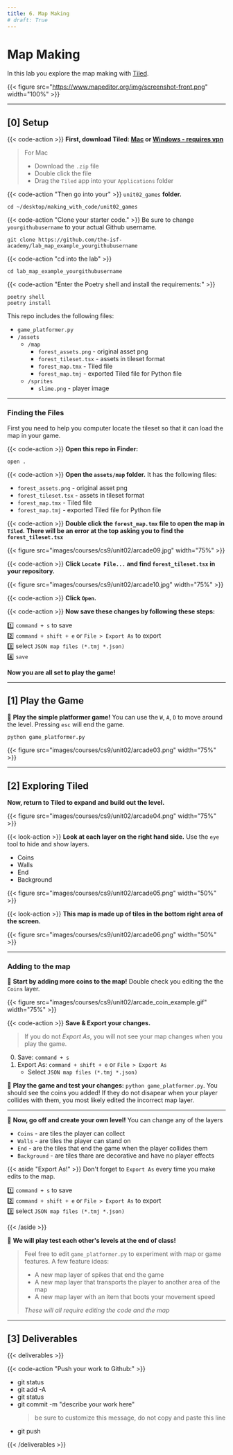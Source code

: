 ```yaml
---
title: 6. Map Making
# draft: True
---
```


# Map Making

In this lab you explore the map making with [Tiled](https://doc.mapeditor.org/en/stable/). 

{{< figure src="https://www.mapeditor.org/img/screenshot-front.png" width="100%" >}}


--- 

## [0] Setup

{{< code-action >}} **First, download Tiled: [Mac](https://drive.google.com/file/d/1UbyM-hp0IEe4ryz03N5qSaWJkhXb7rJs/view?usp=sharing) or [Windows - requires vpn](https://thorbjorn.itch.io/tiled/download/eyJleHBpcmVzIjoxNjg0MTM1MTMyLCJpZCI6Mjg3Njh9.Q%2bpKwG4sifdwcTmqeuAbCdodS%2b0%3d)**

> For Mac
>   - Download the `.zip` file 
>   - Double click the file
>   - Drag the `Tiled` app into your `Applications` folder

{{< code-action "Then go into your" >}} `unit02_games` **folder.**
```shell
cd ~/desktop/making_with_code/unit02_games
```

{{< code-action "Clone your starter code." >}} Be sure to change `yourgithubusername` to your actual Github username.
```shell
git clone https://github.com/the-isf-academy/lab_map_example_yourgithubusername
```

{{< code-action "cd into the lab" >}} 
```shell
cd lab_map_example_yourgithubusername
```

{{< code-action "Enter the Poetry shell and install the requirements:" >}}
```shell
poetry shell
poetry install
```

This repo includes the following files:
- `game_platformer.py`
- `/assets`
    - `/map`
        - `forest_assets.png` - original asset png 
        - `forest_tileset.tsx` - assets in tileset format
        - `forest_map.tmx` - Tiled file
        - `forest_map.tmj` - exported Tiled file for Python file
    - `/sprites`
        - `slime.png` - player image

---

### Finding the Files

First you need to help you computer locate the tileset so that it can load the map in your game. 

{{< code-action >}} **Open this repo in Finder:** 
```shell
open .
```

{{< code-action >}} **Open the `assets/map` folder.** It has the following files:

- `forest_assets.png` - original asset png 
- `forest_tileset.tsx` - assets in tileset format
- `forest_map.tmx` - Tiled file
- `forest_map.tmj` - exported Tiled file for Python file

{{< code-action >}} **Double click the `forest_map.tmx` file to open the map in `Tiled`.**
**There will be an error at the top asking you to find the `forest_tileset.tsx`**

{{< figure src="images/courses/cs9/unit02/arcade09.jpg" width="75%" >}}

{{< code-action >}} **Click `Locate File...` and find `forest_tileset.tsx` in your repository.**    

{{< figure src="images/courses/cs9/unit02/arcade10.jpg" width="75%" >}}

{{< code-action >}} **Click `Open`.** 

{{< code-action >}} **Now save these changes by following these steps:**

1️⃣ `command + s` to save   
2️⃣ `command + shift + e` or `File > Export As` to export   
3️⃣ select `JSON map files (*.tmj *.json)`   
4️⃣ `save`

**Now you are all set to play the game!**

---


## [1] Play the Game
👾 **Play the simple platformer game!** You can use the `W`, `A`, `D` to move around the level. Pressing `esc` will end the game. 

```shell
python game_platformer.py 
```

{{< figure src="images/courses/cs9/unit02/arcade03.png" width="75%" >}}


---


## [2] Exploring Tiled

**Now, return to Tiled to expand and build out the level.**

{{< figure src="images/courses/cs9/unit02/arcade04.png" width="75%" >}}


{{< look-action >}} **Look at each layer on the right hand side.** Use the `eye` tool to hide and show layers.
- Coins
- Walls
- End
- Background

{{< figure src="images/courses/cs9/unit02/arcade05.png" width="50%" >}}

{{< look-action >}} **This map is made up of tiles in the bottom right area of the screen.**

{{< figure src="images/courses/cs9/unit02/arcade06.png" width="50%" >}}

---

### Adding to the map

🎨 **Start by adding more coins to the map!** Double check you editing the the `Coins` layer. 

{{< figure src="images/courses/cs9/unit02/arcade_coin_example.gif" width="75%" >}}

{{< code-action >}} **Save & Export your changes.**
> If you do not *Export As*, you will not see your map changes when you play the game.
0. Save: `command + s`
0. Export As: `command + shift + e` or `File > Export As`
    - Select `JSON map files (*.tmj *.json)`

👾 **Play the game and test your changes:** `python game_platformer.py`. You should see the coins you added! If they do not disapear when your player collides with them, you most likely edited the incorrect map layer. 

---

🎨 **Now, go off and create your own level!** You can change any of the layers
- `Coins` - are tiles the player can collect
- `Walls` - are tiles the player can stand on
- `End` - are the tiles that end the game when the player collides them
- `Background` - are tiles thare are decorative and have no player effects


{{< aside "Export As!" >}}
Don't forget to `Export As` every time you make edits to the map. 

1️⃣ `command + s` to save   
2️⃣ `command + shift + e` or `File > Export As` to export   
3️⃣ select `JSON map files (*.tmj *.json)`   

{{< /aside >}}

👾 **We will play test each other's levels at the end of class!**
> Feel free to edit `game_platformer.py` to experiment with map or game features. A few feature ideas: 
> - A new map layer of spikes that end the game
> - A new map layer that transports the player to another area of the map 
> - A new map layer with an item that boots your movement speed
>
> *These will all require editing the code and the map*  

---

## [3] Deliverables


{{< deliverables  >}}



{{< code-action "Push your work to Github:" >}}
- git status
- git add -A
- git status
- git commit -m "describe your work here"
  > be sure to customize this message, do not copy and paste this line
- git push



{{< /deliverables >}}



